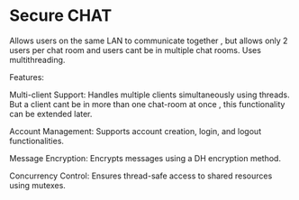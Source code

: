 # Secure CHAT
Allows users on the same LAN to communicate together , but allows only 2 users per chat room and users cant be in multiple chat rooms.
Uses multithreading.

Features:

Multi-client Support: Handles multiple clients simultaneously using threads. But a client cant be in more than one chat-room at once , this functionality can be extended later.

Account Management: Supports account creation, login, and logout functionalities.

Message Encryption: Encrypts messages using a DH encryption method.

Concurrency Control: Ensures thread-safe access to shared resources using mutexes.
